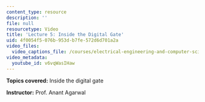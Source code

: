```yaml
---
content_type: resource
description: ''
file: null
resourcetype: Video
title: 'Lecture 5: Inside the Digital Gate'
uid: 4f0054f5-076b-953d-b7fe-572d6d701a2a
video_files:
  video_captions_file: /courses/electrical-engineering-and-computer-science/6-002-circuits-and-electronics-spring-2007/video-lectures/lecture-5/v6vqWasIHaw.vtt
video_metadata:
  youtube_id: v6vqWasIHaw
---
```


**Topics covered:** Inside the digital gate

**Instructor:** Prof. Anant Agarwal